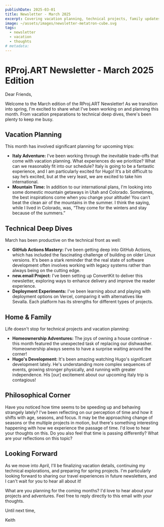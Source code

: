 ```yaml
---
publishDate: 2025-03-01
title: Newsletter - March 2025
excerpt: Covering vacation planning, technical projects, family updates, and reflections on the passage of time during March 2025.
image: ~/assets/images/newsletter-metatron-cube.svg
tags:
  - newsletter
  - vacation
  - thoughts
# metadata:
---
```


# RProj.ART Newsletter - March 2025 Edition

Dear Friends,

Welcome to the March edition of the RProj.ART Newsletter! As we transition into spring, I'm excited to share what I've been working on and planning this month. From vacation preparations to technical deep dives, there's been plenty to keep me busy.

## Vacation Planning

This month has involved significant planning for upcoming trips:

- **Italy Adventure:** I've been working through the inevitable trade-offs that come with vacation planning. What experiences do we prioritize? What can we reasonably fit into our schedule? Italy is going to be a fantastic experience, and I am particularly excited for Hugo! It’s a bit difficult to say he’s excited, but at the very least, we are excited to take him international.
- **Mountain Time:** In addition to our international plans, I'm looking into some domestic mountain getaways in Utah and Colorado. Sometimes, the best inspirations come when you change your altitude! You can’t beat the clean air of the mountains in the summer. I think the saying, while I lived in Colorado, was, “They come for the winters and stay because of the summers.”

## Technical Deep Dives

March has been productive on the technical front as well:

- **GitHub Actions Mastery:** I've been getting deep into GitHub Actions, which has included the fascinating challenge of building on older Linux versions. It's been a stark reminder that the real state of software development often involves working with legacy systems rather than always being on the cutting edge.
- **new.email Project:** I've been setting up ConvertKit to deliver this newsletter, exploring ways to enhance delivery and improve the reader experience.
- **Deployment Experiments:** I've been learning about and playing with deployment options on Vercel, comparing it with alternatives like Sevalla. Each platform has its strengths for different types of projects.

## Home & Family

Life doesn't stop for technical projects and vacation planning:

- **Homeownership Adventures:** The joys of owning a house continue - this month featured the unexpected task of replacing our dishwasher. Homeownership always seems to have a surprise waiting around the corner!
- **Hugo's Development:** It's been amazing watching Hugo's significant development lately. He's understanding more complex sequences of events, growing stronger physically, and running with greater independence. His [our] excitement about our upcoming Italy trip is contagious!

## Philosophical Corner

Have you noticed how time seems to be speeding up and behaving strangely lately? I've been reflecting on our perception of time and how it shifts with age, seasons, and focus. It may be the approaching change of seasons or the multiple projects in motion, but there's something interesting happening with how we experience the passage of time. I'd love to hear your thoughts on this. Do you also feel that time is passing differently? What are your reflections on this topic?

## Looking Forward

As we move into April, I'll be finalizing vacation details, continuing my technical explorations, and preparing for spring projects. I'm particularly looking forward to sharing our travel experiences in future newsletters, and I can't wait for you to hear all about it!

What are you planning for the coming months? I'd love to hear about your projects and adventures. Feel free to reply directly to this email with your thoughts.

Until next time,

Keith
